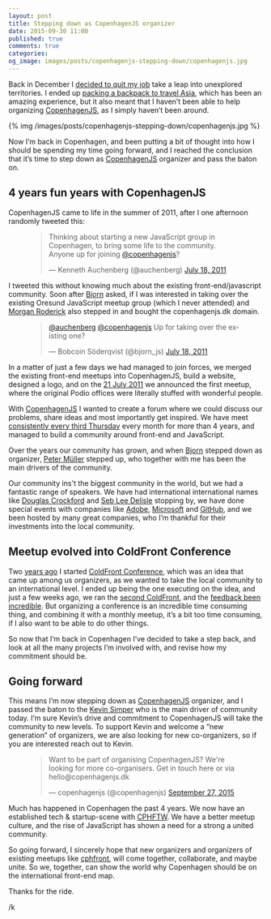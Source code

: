 ```yaml
---
layout: post
title: Stepping down as CopenhagenJS organizer
date: 2015-09-30 11:00
published: true
comments: true
categories:
og_image: images/posts/copenhagenjs-stepping-down/copenhagenjs.jpg
---
```


Back in December I [decided to quit my job](https://kenneth.io/blog/2014/12/12/leaving-citrix-time-for-a-break/) take a leap into unexplored territories. I ended up [packing a backpack to travel Asia](https://kenneth.io/blog/2015/02/22/60-items-for-the-next-many-months-in-asia/), which has been an amazing experience, but it also meant that I haven’t been able to help organizing [CopenhagenJS](http://copenhagenjs.dk), as I simply haven’t been around.

{% img /images/posts/copenhagenjs-stepping-down/copenhagenjs.jpg %}

Now I’m back in Copenhagen, and been putting a bit of thought into how I should be spending my time going forward, and I reached the conclusion that it’s time to step down as [CopenhagenJS](http://copenhagenjs.dk) organizer and pass the baton on.

<!--more-->

## 4 years fun years with CopenhagenJS

CopenhagenJS came to life in the summer of 2011, after I one afternoon randomly tweeted this:

<figure>
	<blockquote class="twitter-tweet" lang="en"><p lang="en" dir="ltr">Thinking about starting a new JavaScript group in Copenhagen, to bring some life to the community. &#10;&#10;Anyone up for joining <a href="https://twitter.com/copenhagenjs">@copenhagenjs</a>?</p>&mdash; Kenneth Auchenberg (@auchenberg) <a href="https://twitter.com/auchenberg/status/92983442437963776">July 18, 2011</a></blockquote>
	<script async src="//platform.twitter.com/widgets.js" charset="utf-8"></script>
</figure>

I tweeted this without knowing much about the existing front-end/javascript community. Soon after [Bjorn](https://twitter.com/bjorn_js) asked, if I was interested in taking over the existing Oresund JavaScript meetup group (which I never attended) and [Morgan Roderick](https://twitter.com/mrgnrdrck) also stepped in and bought the copenhagenjs.dk domain.

<figure>
	<blockquote class="twitter-tweet" lang="en"><p lang="en" dir="ltr"><a href="https://twitter.com/auchenberg">@auchenberg</a> <a href="https://twitter.com/copenhagenjs">@copenhagenjs</a> Up for taking over the existing one?</p>&mdash; Bobcoin Söderqvist (@bjorn_js) <a href="https://twitter.com/bjorn_js/status/92985688257073152">July 18, 2011</a></blockquote>
	<script async src="//platform.twitter.com/widgets.js" charset="utf-8"></script>
</figure>

In a matter of just a few days we had managed to join forces, we merged the existing front-end meetups into CopenhagenJS, build a website, designed a logo, and on the [21 July 2011](http://copenhagenjs.dk/2011/07/21/hello-copenhagenjs/) we announced the first meetup, where the original Podio offices were literally stuffed with wonderful people.

With [CopenhagenJS](http://copenhagenjs.dk) I wanted to create a forum where we could discuss our problems, share ideas and most importantly get inspired. We have meet [consistently every third Thursday](http://copenhagenjs.dk/past/) every month for more than 4 years, and managed to build a community around front-end and JavaScript.

Over the years our community has grown, and when [Bjorn](https://twitter.com/bjorn_js) stepped down as organizer, [Peter Müller](https://twitter.com/_munter_) stepped up, who together with me has been the main drivers of the community.

Our community ins't the biggest community in the world, but we had a fantastic range of speakers. We have had international international names like [Douglas Crockford](http://copenhagenjs.dk/2013/11/06/crockford/) and [Seb Lee Delisle](http://copenhagenjs.dk/2014/05/02/creativejs-demodag-event/) stopping by, we have done special events with companies like [Adobe](http://copenhagenjs.dk/2012/09/26/october-busy-month/), [Microsoft](http://copenhagenjs.dk/2013/01/03/special-future-internet-explorer-event/) and [GitHub](http://copenhagenjs.dk/2013/05/13/github-training-workshop-event/), and we been hosted by many great companies, who I’m thankful for their investments into the local community.

## Meetup evolved into ColdFront Conference

Two [years ago](https://kenneth.io/blog/2014/04/09/introducing-coldfront-conference/) I started [ColdFront Conference](http://coldfrontconf.com), which was an idea that came up among us organizers, as we wanted to take the local community to an international level. I ended up being the one executing on the idea, and just a few weeks ago, we ran the [second ColdFront](http://2015.coldfrontconf.com), and the [feedback been incredible](https://storify.com/auchenberg/coldfront-conference-2015). But organizing a conference is an incredible time consuming thing, and combining it with a monthly meetup, it’s a bit too time consuming, if I also want to be able to do other things.

So now that I’m back in Copenhagen I’ve decided to take a step back, and look at all the many projects I’m involved with, and revise how my commitment should be.

## Going forward

This means I’m now stepping down as [CopenhagenJS](http://copenhagenjs.dk) organizer, and I passed the baton to the [Kevin Simper](http://twitter.com/kevinsimper) who is the main driver of community today. I’m sure Kevin’s drive and commitment to CopenhagenJS will take the community to new levels. To support Kevin and welcome a “new generation” of organizers, we are also looking for new co-organizers, so if you are interested reach out to Kevin.

<figure>
	<blockquote class="twitter-tweet" lang="en"><p lang="en" dir="ltr">Want to be part of organising CopenhagenJS? We&#39;re looking for more co-organisers. Get in touch here or via hello@copenhagenjs.dk</p>&mdash; copenhagenjs (@copenhagenjs) <a href="https://twitter.com/copenhagenjs/status/648105238516363265">September 27, 2015</a></blockquote>
	<script async src="//platform.twitter.com/widgets.js" charset="utf-8"></script>
</figure>

Much has happened in Copenhagen the past 4 years. We now have an established tech & startup-scene with [CPHFTW](http://cphftw.org). We have a better meetup culture, and the rise of JavaScript has shown a need for a strong a united community.

So going forward, I sincerely hope that new organizers and organizers of existing meetups like [cphfront](http://cphfront.com), will come together, collaborate, and maybe unite. So we, together, can show the world why Copenhagen should be on the international front-end map.


Thanks for the ride.

/k
